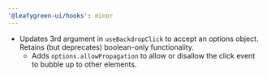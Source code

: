 ```yaml
---
'@leafygreen-ui/hooks': minor
---
```


- Updates 3rd argument in `useBackdropClick` to accept an options object. Retains (but deprecates) boolean-only functionality.
  - Adds `options.allowPropagation` to allow or disallow the click event to bubble up to other elements.
